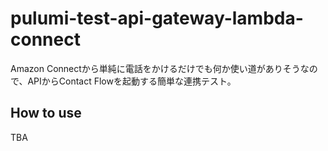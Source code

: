# pulumi-test-api-gateway-lambda-connect

Amazon Connectから単純に電話をかけるだけでも何か使い道がありそうなので、APIからContact Flowを起動する簡単な連携テスト。

## How to use

TBA

